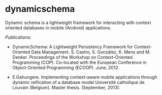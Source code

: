 dynamicschema
=============

Dynamic schema is a lightweight framework for interacting with context oriented databases in mobile (Android) applications.


*Publications:*

- DynamicSchema: A Lightweight Persistency Framework for Context-Oriented Data Management.
S. Castro, S. González, K. Mens and M. Denker.
Proceedings of the Workshop on Context-Oriented Programming (COP). 
Co-located with the European Conference in Object-Oriented Programming (ECOOP).
June,  2012.


- E.Gahungere.
Implementing context-aware mobile applications through dynamic reification of a database model
Université catholique de Louvain (Belgium).
Master thesis. (September,  2013). 
